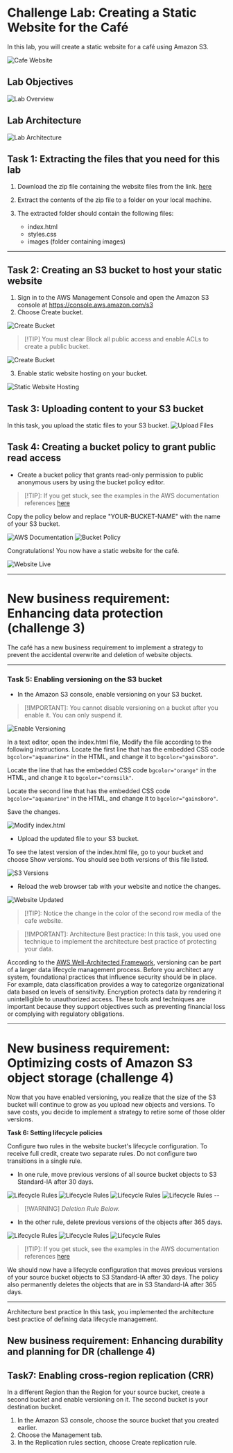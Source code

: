 Challenge Lab: Creating a Static Website for the Café
===================================================================

In this lab, you will create a static website for a café using Amazon S3.

<img src="Media/2025-08-31_13-04.png" alt="Cafe Website"/>

Lab Objectives
------------------

<img src="Media/lab_objectives.png" alt="Lab Overview" />

Lab Architecture
------------------

<img src="Media/lab_architecture.png" alt="Lab Architecture" />

Task 1: Extracting the files that you need for this lab
--------------------------------------------------

1. Download the zip file containing the website files from the link.
  [here](https://aws-tc-largeobjects.s3.us-west-2.amazonaws.com/CUR-TF-200-ACACAD-3-113230/01-lab-mod4-challenge-S3/s3/scripts/static-website.zip)

2. Extract the contents of the zip file to a folder on your local machine.
3. The extracted folder should contain the following files:
   - index.html
   - styles.css
   - images (folder containing images)

--------------------------------------------------

Task 2: Creating an S3 bucket to host your static website
--------------------------------------------------

1. Sign in to the AWS Management Console and open the Amazon S3 console at <https://console.aws.amazon.com/s3>
2. Choose Create bucket.

<img src="Media/create_bucket-1.png" alt="Create Bucket" />

> [!TIP] You must clear Block all public access and enable ACLs to create a public bucket.

<img src="Media/s3-access.png" alt="Create Bucket"/>

3. Enable static website hosting on your bucket.

<img src="Media/enable_static_hosting.png" alt="Static Website Hosting" />

Task 3: Uploading content to your S3 bucket
--------------------------------------------------

In this task, you upload the static files to your S3 bucket.
<img src="Media/upload-s3_files.png" alt="Upload Files" />

Task 4: Creating a bucket policy to grant public read access
------------------------------------------------

- Create a bucket policy that grants read-only permission to public anonymous users by using the bucket policy editor.

> [!TIP]: If you get stuck, see the examples in the AWS documentation references <a href="https://docs.aws.amazon.com/AmazonS3/latestuserguideHostingWebsiteOnS3Setuphtml#step4-add-bucket-policy-make-content-public">here</a>

Copy the policy below and replace "YOUR-BUCKET-NAME" with the name of your S3 bucket.

<img src="Media/image.png" alt="AWS Documentation" />

<img src="Media/Policy_created.png" alt="Bucket Policy" />

Congratulations! You now have a static website for the café.

<img src="Media/access_yes.png" alt="Website Live" />

---------------------------------------------------

# New business requirement: Enhancing data protection (challenge 3)

The café has a new business requirement to implement a strategy to prevent the accidental overwrite and deletion of website objects.

------------------------------------------------

### Task 5: Enabling versioning on the S3 bucket

- In the Amazon S3 console, enable versioning on your S3 bucket.

> [!IMPORTANT]: You cannot disable versioning on a bucket after you enable it. You can only suspend it.
<img src="Media/versioning.png" alt="Enable Versioning" />

In a text editor, open the index.html file, Modify the file according to the following instructions.
Locate the first line that has the embedded CSS code `bgcolor="aquamarine"` in the HTML, and change it to `bgcolor="gainsboro"`.

Locate the line that has the embedded CSS code `bgcolor="orange"` in the HTML, and change it to `bgcolor="cornsilk"`.

Locate the second line that has the embedded CSS code `bgcolor="aquamarine"` in the HTML, and change it to `bgcolor="gainsboro"`.

Save the changes.

<img src="Media/edit_html.png" alt="Modify index.html" />

- Upload the updated file to your S3 bucket.

To see the latest version of the index.html file, go to your bucket and choose Show versions. You should see both versions of this file listed.

<img src="Media/show_version.png" alt="S3 Versions" />

- Reload the web browser tab with your website and notice the changes.

<img src="Media/color_changed.png" alt="Website Updated" />

> [!TIP]: Notice the change in the color of the second row media of the cafe website.

> [!IMPORTANT]: Architecture Best practice: In this task, you used one technique to implement the architecture best practice of protecting your data.


According to the [AWS Well-Architected Framework](https://docs.aws.amazon.com/wellarchitected/latest/framework/welcome.html), versioning can be part of a larger data lifecycle management process. Before you architect any system, foundational practices that influence security should be in place. For example, data classification provides a way to categorize organizational data based on levels of sensitivity. Encryption protects data by rendering it unintelligible to unauthorized access. These tools and techniques are important because they support objectives such as preventing financial loss or complying with regulatory obligations.

--------------------------------------------------

# New business requirement: Optimizing costs of Amazon S3 object storage (challenge 4)


Now that you have enabled versioning, you realize that the size of the S3 bucket will continue to grow as you upload new objects and versions. To save costs, you decide to implement a strategy to retire some of those older versions.

**Task 6: Setting lifecycle policies**

Configure two rules in the website bucket's lifecycle configuration. To receive full credit, create two separate rules. Do not configure two transitions in a single rule.

- In one rule, move previous versions of all source bucket objects to S3 Standard-IA after 30 days.

<img src="Media/lifecycle_rules.png" alt="Lifecycle Rules" />   

<img src="Media/rule_1.png" alt="Lifecycle Rules" />

<img src="Media/rule1_1.png" alt="Lifecycle Rules" />

<img src="Media/rule1_succesfful.png" alt="Lifecycle Rules" />
--

> [!WARNING] *Deletion Rule Below.*

- In the other rule, delete previous versions of the objects after 365 days.

<img src="Media/rule_2.png" alt="Lifecycle Rules" />    

<img src="Media/rule2_1.png" alt="Lifecycle Rules" />

<img src="Media/rule_2-successful.png" alt="Lifecycle Rules" />

> [!TIP]: If you get stuck, see the examples in the AWS documentation references <a href="https://docs.aws.amazon.com/AmazonS3/latest/userguide/lifecycle-configuration-examples.html">here</a>

We should now have a lifecycle configuration that moves previous versions of your source bucket objects to S3 Standard-IA after 30 days. The policy also permanently deletes the objects that are in S3 Standard-IA after 365 days.

--------------------------------------------------

Architecture best practice
In this task, you implemented the architecture best practice of defining data lifecycle management.









New business requirement: Enhancing durability and planning for DR (challenge 4)
--------------------------------------------------

Task7: Enabling cross-region replication (CRR)
--------------------------------------------------

In a different Region than the Region for your source bucket, create a second bucket and enable versioning on it. The second bucket is your destination bucket.

1. In the Amazon S3 console, choose the source bucket that you created earlier.
2. Choose the Management tab.
3. In the Replication rules section, choose Create replication rule.
